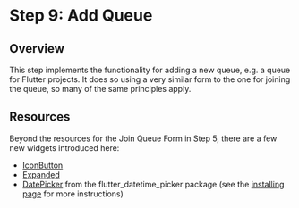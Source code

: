 # Step 9: Add Queue

## Overview
This step implements the functionality for adding a new queue, e.g. a queue for Flutter projects. It does so using a very similar form to the one for joining the queue, so many of the same principles apply.

## Resources

Beyond the resources for the Join Queue Form in Step 5, there are a few new widgets introduced here:

- [IconButton](https://api.flutter.dev/flutter/material/IconButton-class.html)
- [Expanded](https://api.flutter.dev/flutter/widgets/Expanded-class.html)
- [DatePicker](https://pub.dev/packages/flutter_datetime_picker) from the flutter_datetime_picker package (see the [installing page](https://pub.dev/packages/flutter_datetime_picker/install) for more instructions)
